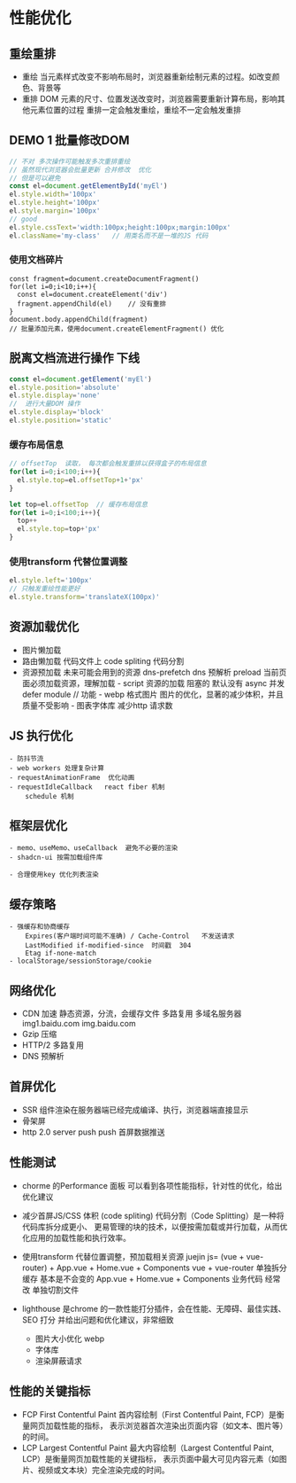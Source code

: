 # 性能优化

## 重绘重排

- 重绘
    当元素样式改变不影响布局时，浏览器重新绘制元素的过程。如改变颜色、背景等
- 重排
    DOM 元素的尺寸、位置发送改变时，浏览器需要重新计算布局，影响其他元素位置的过程
    重排一定会触发重绘，重绘不一定会触发重排

## DEMO 1 批量修改DOM

```js
// 不对 多次操作可能触发多次重排重绘
// 虽然现代浏览器会批量更新 合并修改  优化
// 但是可以避免
const el=document.getElementById('myEl')
el.style.width='100px'
el.style.height='100px'
el.style.margin='100px'
// good
el.style.cssText='width:100px;height:100px;margin:100px'
el.className='my-class'   // 用类名而不是一堆的JS 代码
```

### 使用文档碎片

```
const fragment=document.createDocumentFragment()
for(let i=0;i<10;i++){
  const el=document.createElement('div')
  fragment.appendChild(el)    // 没有重排
}
document.body.appendChild(fragment)
// 批量添加元素，使用document.createElementFragment() 优化
```

## 脱离文档流进行操作 下线

```js
const el=document.getElement('myEl')
el.style.position='absolute'
el.style.display='none'
//  进行大量DOM 操作
el.style.display='block'
el.style.position='static'
```

### 缓存布局信息

```js
// offsetTop  读取， 每次都会触发重排以获得盒子的布局信息
for(let i=0;i<100;i++){
  el.style.top=el.offsetTop+1+'px'
}

let top=el.offsetTop  // 缓存布局信息
for(let i=0;i<100;i++){
  top++
  el.style.top=top+'px'
}

```

### 使用transform 代替位置调整
```js
el.style.left='100px'
// 只触发重绘性能更好
el.style.transform='translateX(100px)'

```

## 资源加载优化

- 图片懒加载
- 路由懒加载
    代码文件上  code spliting 代码分割
- 资源预加载
    未来可能会用到的资源
    <link rel='prefetch' href='/next-page.js'>
    dns-prefetch  dns 预解析
    preload 当前页面必须加载资源，理解加载
  - script 资源的加载 阻塞的
      默认没有
      async 并发 
      defer 
      module  // 功能
  - webp 格式图片
      图片的优化，显著的减少体积，并且质量不受影响
  - 图表字体库
      减少http 请求数
## JS 执行优化
    - 防抖节流
    - web workers 处理复杂计算
    - requestAnimationFrame  优化动画
    - requestIdleCallback   react fiber 机制
        schedule 机制

## 框架层优化
    - memo、useMemo、useCallback  避免不必要的渲染
    - shadcn-ui 按需加载组件库
    
    - 合理使用key 优化列表渲染

## 缓存策略
    - 强缓存和协商缓存
        Expires(客户端时间可能不准确) / Cache-Control   不发送请求
        LastModified if-modified-since  时间戳  304
        Etag if-none-match
    - localStorage/sessionStorage/cookie

## 网络优化
  - CDN 加速
      静态资源，分流，会缓存文件
      多路复用  多域名服务器 img1.baidu.com img.baidu.com
  - Gzip 压缩
  - HTTP/2 多路复用
  - DNS 预解析

## 首屏优化
- SSR
    组件渲染在服务器端已经完成编译、执行，浏览器端直接显示
- 骨架屏
- http 2.0 server push push 首屏数据推送


## 性能测试

- chorme 的Performance 面板
    可以看到各项性能指标，针对性的优化，给出优化建议
- 减少首屏JS/CSS 体积   (code spliting)
    代码分割（Code Splitting）是一种将代码库拆分成更小、
    更易管理的块的技术，以便按需加载或并行加载，从而优化应用的加载性能和执行效率。
- 使用transform 代替位置调整，预加载相关资源
    juejin js= (vue + vue-router) + App.vue + Home.vue + Components
    vue + vue-router 单独拆分 缓存 基本是不会变的
    App.vue + Home.vue + Components 业务代码  经常改 单独切割文件

- lighthouse
    是chrome 的一款性能打分插件，会在性能、无障碍、最佳实践、SEO 打分
    并给出问题和优化建议，非常细致
    - 图片大小优化 webp
    - 字体库
    - 渲染屏蔽请求

## 性能的关键指标
- FCP First Contentful Paint
    首内容绘制（First Contentful Paint, FCP）是衡量网页加载性能的指标，
    表示浏览器首次渲染出页面内容（如文本、图片等）的时间。
- LCP Largest Contentful Paint
    最大内容绘制（Largest Contentful Paint, LCP）是衡量网页加载性能的关键指标，
    表示页面中最大可见内容元素（如图片、视频或文本块）完全渲染完成的时间。
    
